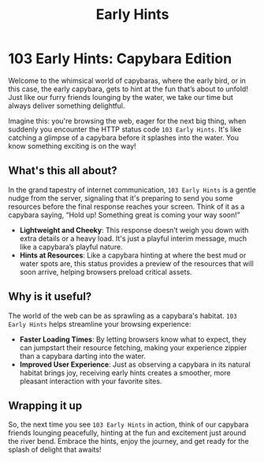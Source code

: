 ﻿---
category: 1xx
code: 103
cover: https://firebasestorage.googleapis.com/v0/b/capy-http.appspot.com/o/Capy-103-750x600.webp?alt=media
thumbnail: https://firebasestorage.googleapis.com/v0/b/capy-http.appspot.com/o/Capy-103-250x200.webp?alt=media
coverAlt: Early Hints
description: Early Hints
pubDate: 2014-06-01
tags:
- 1xx
title: Early Hints
---


# 103 Early Hints: Capybara Edition

Welcome to the whimsical world of capybaras, where the early bird, or in this case, the early capybara, gets to hint at the fun that’s about to unfold! Just like our furry friends lounging by the water, we take our time but always deliver something delightful.

Imagine this: you're browsing the web, eager for the next big thing, when suddenly you encounter the HTTP status code `103 Early Hints`. It's like catching a glimpse of a capybara before it splashes into the water. You know something exciting is on the way!

## What's this all about?

In the grand tapestry of internet communication, `103 Early Hints` is a gentle nudge from the server, signaling that it's preparing to send you some resources before the final response reaches your screen. Think of it as a capybara saying, “Hold up! Something great is coming your way soon!”

- **Lightweight and Cheeky**: This response doesn’t weigh you down with extra details or a heavy load. It's just a playful interim message, much like a capybara’s playful nature.
- **Hints at Resources**: Like a capybara hinting at where the best mud or water spots are, this status provides a preview of the resources that will soon arrive, helping browsers preload critical assets.

## Why is it useful?

The world of the web can be as sprawling as a capybara's habitat. `103 Early Hints` helps streamline your browsing experience:

- **Faster Loading Times**: By letting browsers know what to expect, they can jumpstart their resource fetching, making your experience zippier than a capybara darting into the water.
- **Improved User Experience**: Just as observing a capybara in its natural habitat brings joy, receiving early hints creates a smoother, more pleasant interaction with your favorite sites.

## Wrapping it up

So, the next time you see `103 Early Hints` in action, think of our capybara friends lounging peacefully, hinting at the fun and excitement just around the river bend. Embrace the hints, enjoy the journey, and get ready for the splash of delight that awaits!
